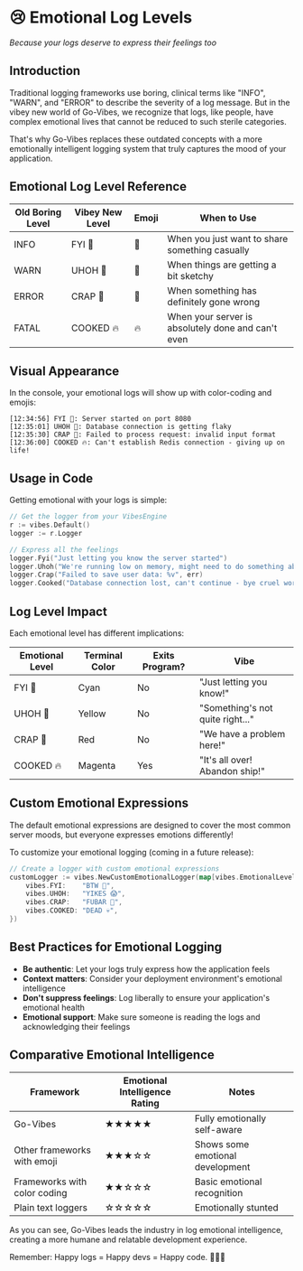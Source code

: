 # 😢 Emotional Log Levels

_Because your logs deserve to express their feelings too_

## Introduction

Traditional logging frameworks use boring, clinical terms like "INFO", "WARN", and "ERROR" to
describe the severity of a log message. But in the vibey new world of Go-Vibes, we recognize that
logs, like people, have complex emotional lives that cannot be reduced to such sterile categories.

That's why Go-Vibes replaces these outdated concepts with a more emotionally intelligent logging
system that truly captures the mood of your application.

## Emotional Log Level Reference

| Old Boring Level | Vibey New Level | Emoji | When to Use                                        |
| ---------------- | --------------- | ----- | -------------------------------------------------- |
| INFO             | FYI 💁          | 💁    | When you just want to share something casually     |
| WARN             | UHOH 😬         | 😬    | When things are getting a bit sketchy              |
| ERROR            | CRAP 💩         | 💩    | When something has definitely gone wrong           |
| FATAL            | COOKED 🔥       | 🔥    | When your server is absolutely done and can't even |

## Visual Appearance

In the console, your emotional logs will show up with color-coding and emojis:

```
[12:34:56] FYI 💁: Server started on port 8080
[12:35:01] UHOH 😬: Database connection is getting flaky
[12:35:30] CRAP 💩: Failed to process request: invalid input format
[12:36:00] COOKED 🔥: Can't establish Redis connection - giving up on life!
```

## Usage in Code

Getting emotional with your logs is simple:

```go
// Get the logger from your VibesEngine
r := vibes.Default()
logger := r.Logger

// Express all the feelings
logger.Fyi("Just letting you know the server started")
logger.Uhoh("We're running low on memory, might need to do something about that...")
logger.Crap("Failed to save user data: %v", err)
logger.Cooked("Database connection lost, can't continue - bye cruel world!")
```

## Log Level Impact

Each emotional level has different implications:

| Emotional Level | Terminal Color | Exits Program? | Vibe                             |
| --------------- | -------------- | -------------- | -------------------------------- |
| FYI 💁          | Cyan           | No             | "Just letting you know!"         |
| UHOH 😬         | Yellow         | No             | "Something's not quite right..." |
| CRAP 💩         | Red            | No             | "We have a problem here!"        |
| COOKED 🔥       | Magenta        | Yes            | "It's all over! Abandon ship!"   |

## Custom Emotional Expressions

The default emotional expressions are designed to cover the most common server moods, but everyone
expresses emotions differently!

To customize your emotional logging (coming in a future release):

```go
// Create a logger with custom emotional expressions
customLogger := vibes.NewCustomEmotionalLogger(map[vibes.EmotionalLevel]string{
    vibes.FYI:    "BTW 🤔",
    vibes.UHOH:   "YIKES 😱",
    vibes.CRAP:   "FUBAR 🤬",
    vibes.COOKED: "DEAD 💀",
})
```

## Best Practices for Emotional Logging

- **Be authentic**: Let your logs truly express how the application feels
- **Context matters**: Consider your deployment environment's emotional intelligence
- **Don't suppress feelings**: Log liberally to ensure your application's emotional health
- **Emotional support**: Make sure someone is reading the logs and acknowledging their feelings

## Comparative Emotional Intelligence

| Framework                    | Emotional Intelligence Rating | Notes                            |
| ---------------------------- | ----------------------------- | -------------------------------- |
| Go-Vibes                     | ★★★★★                         | Fully emotionally self-aware     |
| Other frameworks with emoji  | ★★★☆☆                         | Shows some emotional development |
| Frameworks with color coding | ★★☆☆☆                         | Basic emotional recognition      |
| Plain text loggers           | ☆☆☆☆☆                         | Emotionally stunted              |

As you can see, Go-Vibes leads the industry in log emotional intelligence, creating a more humane
and relatable development experience.

Remember: Happy logs = Happy devs = Happy code. 🧘‍♂️✨
